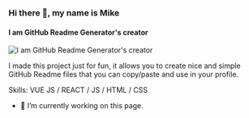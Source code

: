 ### Hi there 👋, my name is Mike
#### I am GitHub Readme Generator's creator
![I am GitHub Readme Generator's creator](https://thumbsnap.com/i/m6LUdZAN.jpg)

I made this project just for fun, it allows you to create nice and simple GitHub Readme files that you can copy/paste and use in your profile.

Skills: VUE JS / REACT / JS / HTML / CSS

- 🔭 I’m currently working on this page. 




